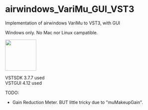 # airwindows_VariMu_GUI_VST3
Implementation of airwindows VariMu to VST3, with GUI  

Windows only. No Mac nor Linux campatible.  

<img src="https://github.com/Kiriki-liszt/JS_Inflator_to_VST2_VST3/raw/main/VST_Compatible_Logo_Steinberg_with_TM.png"  width="100"/>


VSTSDK 3.7.7 used  
VSTGUI 4.12 used  

TODO:  
  * Gain Reduction Meter. BUT little tricky due to "muMakeupGain".  
